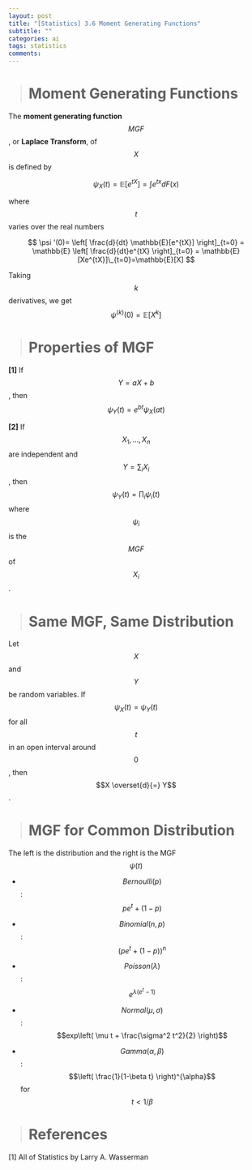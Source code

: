 ```yaml
---
layout: post
title: "[Statistics] 3.6 Moment Generating Functions"
subtitle: ""
categories: ai
tags: statistics
comments:
---
```


> # Moment Generating Functions

The **moment generating function** $$MGF$$, or **Laplace Transform**, of $$X$$ is defined by

$$ \psi_X(t) = \mathbb{E}[e^{tX}] = \int e^{tx}dF(x) $$

where $$t$$ varies over the real numbers

$$ \psi '(0)= \left[ \frac{d}{dt} \mathbb{E}[e^{tX}] \right]_{t=0} = \mathbb{E} \left[ \frac{d}{dt}e^{tX} \right]_{t=0} = \mathbb{E}[Xe^{tX}]\_{t=0}=\mathbb{E}[X] $$

Taking $$k$$ derivatives, we get $$\psi^{(k)}(0)=\mathbb{E}[X^k]$$

> # Properties of MGF

**[1]** If $$Y=aX+b$$, then $$\psi_Y(t)=e^{bt}\psi_X(at)$$

**[2]** If $$X_1,...,X_n$$ are independent and $$Y = \sum_i X_i$$, then $$\psi_Y(t)=\prod_i \psi_i(t)$$ where $$\psi_i$$ is the $$MGF$$ of $$X_i$$.

> # Same MGF, Same Distribution

Let $$X$$ and $$Y$$ be random variables. If $$\psi_X(t)=\psi_Y(t)$$ for all $$t$$ in an open interval around $$0$$, then $$X \overset{d}{=} Y$$.

> # MGF for Common Distribution

The left is the distribution and the right is the MGF $$\psi(t)$$

- $$Bernoulli(p)$$: $$pe^t + (1-p)$$

- $$Binomial(n,p)$$: $$(pe^t + (1-p))^n$$

- $$Poisson(\lambda)$$: $$e^{\lambda (e^t-1)}$$

- $$Normal(\mu, \sigma)$$: $$exp\left( \mu t + \frac{\sigma^2 t^2}{2} \right)$$

- $$Gamma(\alpha, \beta)$$: $$\left( \frac{1}{1-\beta t} \right)^{\alpha}$$ for $$t < 1 / \beta$$

> # References

[1] All of Statistics by Larry A. Wasserman
